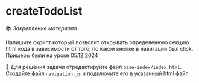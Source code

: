 # createTodoList 

📚 _Закрепление материала_

Напишите скрипт который позволит открывать определенную секцию html кода в зависимости от того,
по какой кнопке в навигации был click. Примеры были на уроке 05.12.2024

📝 Для решения задачи отредактируйте файл `base-index/index.html`. 
Создайте файл `navigation.js` и подключите его в указанный html файл


